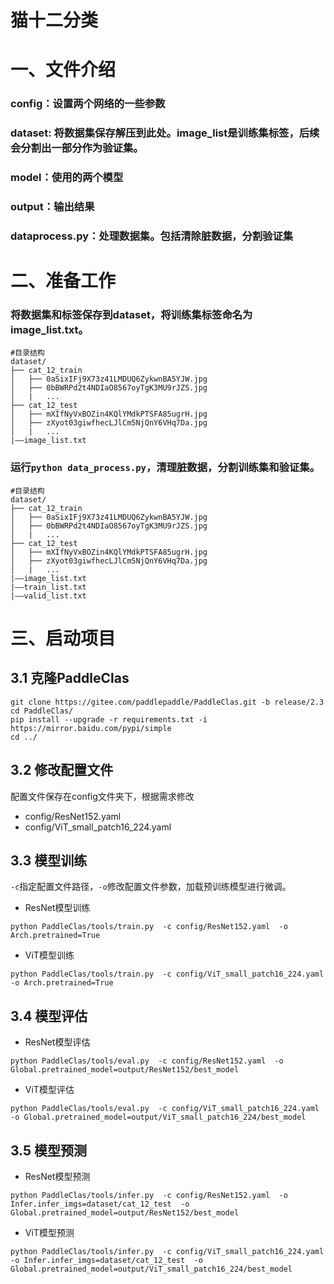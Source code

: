 # 猫十二分类
# 一、文件介绍
### config：设置两个网络的一些参数
### dataset: 将数据集保存解压到此处。image_list是训练集标签，后续会分割出一部分作为验证集。
### model：使用的两个模型
### output：输出结果
### dataprocess.py：处理数据集。包括清除脏数据，分割验证集


# 二、准备工作
### 将数据集和标签保存到dataset，将训练集标签命名为image_list.txt。
```
#目录结构
dataset/
├── cat_12_train
│   ├── 0aSixIFj9X73z41LMDUQ6ZykwnBA5YJW.jpg
│   ├── 0bBWRPd2t4NDIaO8567oyTgK3MU9rJZS.jpg
│   |   ...
├── cat_12_test
│   ├── mXIfNyVxBOZin4KQlYMdkPTSFA85ugrH.jpg
│   ├── zXyot03giwfhecLJlCm5NjQnY6VHq7Da.jpg
│   |   ...
|——image_list.txt
```
### 运行`python data_process.py`，清理脏数据，分割训练集和验证集。
```
#目录结构
dataset/
├── cat_12_train
│   ├── 0aSixIFj9X73z41LMDUQ6ZykwnBA5YJW.jpg
│   ├── 0bBWRPd2t4NDIaO8567oyTgK3MU9rJZS.jpg
│   |   ...
├── cat_12_test
│   ├── mXIfNyVxBOZin4KQlYMdkPTSFA85ugrH.jpg
│   ├── zXyot03giwfhecLJlCm5NjQnY6VHq7Da.jpg
│   |   ...
|——image_list.txt
|——train_list.txt
|——valid_list.txt
```


# 三、启动项目
## 3.1 克隆PaddleClas
```
git clone https://gitee.com/paddlepaddle/PaddleClas.git -b release/2.3
cd PaddleClas/
pip install --upgrade -r requirements.txt -i https://mirror.baidu.com/pypi/simple
cd ../
```

## 3.2 修改配置文件
配置文件保存在config文件夹下，根据需求修改
- config/ResNet152.yaml
- config/ViT_small_patch16_224.yaml

## 3.3 模型训练
`-c`指定配置文件路径，`-o`修改配置文件参数，加载预训练模型进行微调。
- ResNet模型训练
```
python PaddleClas/tools/train.py  -c config/ResNet152.yaml  -o Arch.pretrained=True  
```
- ViT模型训练
```
python PaddleClas/tools/train.py  -c config/ViT_small_patch16_224.yaml  -o Arch.pretrained=True  
```

## 3.4 模型评估
- ResNet模型评估
```
python PaddleClas/tools/eval.py  -c config/ResNet152.yaml  -o Global.pretrained_model=output/ResNet152/best_model  
```
- ViT模型评估
```
python PaddleClas/tools/eval.py  -c config/ViT_small_patch16_224.yaml  -o Global.pretrained_model=output/ViT_small_patch16_224/best_model  
```

## 3.5 模型预测
- ResNet模型预测
```
python PaddleClas/tools/infer.py  -c config/ResNet152.yaml  -o Infer.infer_imgs=dataset/cat_12_test  -o Global.pretrained_model=output/ResNet152/best_model  
```
- ViT模型预测
```
python PaddleClas/tools/infer.py  -c config/ViT_small_patch16_224.yaml  -o Infer.infer_imgs=dataset/cat_12_test  -o Global.pretrained_model=output/ViT_small_patch16_224/best_model  
```

